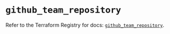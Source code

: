 # `github_team_repository`

Refer to the Terraform Registry for docs: [`github_team_repository`](https://registry.terraform.io/providers/integrations/github/6.6.0/docs/resources/team_repository).
